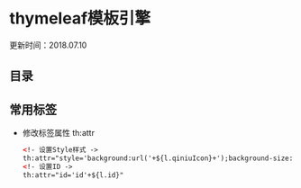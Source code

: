 # thymeleaf模板引擎
更新时间：2018.07.10

目录
---

## 常用标签

* 修改标签属性 th:attr

    ```html
    <!- 设置Style样式 ->
    th:attr="style='background:url('+${l.qiniuIcon}+');background-size:cover;'"
    <!- 设置ID ->
    th:attr="id='id'+${l.id}"
    ```
